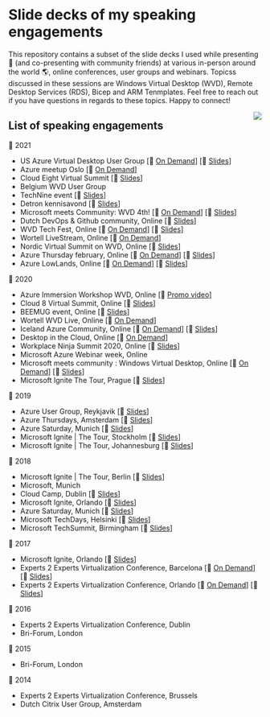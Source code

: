 #  Slide decks of my speaking engagements
This repository contains a subset of the slide decks I used while presenting 🎥 (and co-presenting with community friends) at various in-person around the world 🌎, online conferences, user groups and webinars. Topicss discussed in these sessions are Windows Virtual Desktop (WVD), Remote Desktop Services (RDS), Bicep and ARM Tenmplates.
Feel free to reach out if you have questions in regards to these topics. Happy to connect!

<img align="right" src="https://1.bp.blogspot.com/-4cExxWC9Wpo/YG71Y14tmLI/AAAAAAAAFMs/bhXFN9oT9_Ew2RTB71kwsZ2lY93bauHeACLcBGAsYHQ/s320/ninja-transparent.png">


##  List of speaking engagements

📅 2021
- US Azure Virtual Desktop User Group [🎥 <a href = "https://www.youtube.com/watch?v=J7spf0wSrAg">On Demand</a>] [💾 <a href = "https://github.com/fberson/Slidedecks/blob/main/2021/2021%20-%2008%20-%20Flexing%20your%20Infrastructure%20as%20Code%20muscles%20with%20Bicep%20Templates!.pdf"> Slides</a>]
- Azure meetup Oslo [🎥 <a href = "https://www.youtube.com/watch?v=Cvbr-pI6G0o">On Demand</a>]
- Cloud Eight Virtual Summit [💾 <a href = https://github.com/fberson/Slidedecks/blob/main/2021/2021%20-%2006%20-Windows%20Virtual%20Desktop%20does%20not%20use%20port%203389%2C%20so%20we%E2%80%99re%20secure%E2%80%A6.%20right.pdf> Slides</a>]
- Belgium WVD User Group 
- TechNine event [💾 <a href = https://github.com/fberson/Slidedecks/blob/main/2021/2021%20-%2005%20-%20Project%20Bicep%20-%20ARM%20Templates%20Reloaded!.pdf> Slides</a>]
- Detron kennisavond [💾 <a href = https://github.com/fberson/Slidedecks/blob/main/2021/2021%20-%2004%20-%20ARM%20Workout%20with%20Project%20Bicep.pdf> Slides</a>]
- Microsoft meets Community: WVD 4th!  [🎥 <a href = "https://www.youtube.com/watch?v=_dhtSMawX84">On Demand</a>] [💾 <a href="https://github.com/fberson/Slidedecks/blob/main/2021/2021%20-%2004%20-%20Empowering%20your%20WVD%20deployments%20with%20Project%20Bicep%2C%20experiences%20from%20the%20field.pdf"> Slides</a>]
- Dutch DevOps & Github community, Online [💾 <a href="https://github.com/fberson/Slidedecks/blob/main/2021/2021%20-%2004%20-%20Project%20Bicep%20ARM%20Templates%20reloaded.pdf"> Slides</a>]
- WVD Tech Fest, Online [🎥 <a href = "https://www.youtube.com/watch?v=tMIUlTou3bc&t=1s">On Demand</a>] [💾 <a href = "https://github.com/fberson/Slidedecks/blob/main/2021/2021%20-%2002%20-%20Empowering%20your%20WVD%20deployments%20with%20Project%20Bicep%2C%20experiences%20from%20the%20field!.pdf"> Slides</a>]
- Wortell LiveStream, Online [🎥 <a href = "https://www.youtube.com/watch?v=N2n5XOBrkgw&t=6s">On Demand</a>]
- Nordic Virtual Summit on WVD, Online [💾 <a href = "https://github.com/fberson/Slidedecks/blob/main/2021/2021%20-%2002%20-%20Jump%20Start%20your%20automation%20skills%20for%20WVD.pdf"> Slides</a>]
- Azure Thursday february, Online [🎥 <a href = "https://www.youtube.com/watch?v=eTwfgq_2fLU&t=2773s">On Demand</a>] [💾 <a href = "https://github.com/fberson/Slidedecks/blob/main/2021/2021%20-%2001%20-%20Empowering%20ARM%20and%20JSON%20with%20Project%20Bicep.pdf"> Slides</a>]
- Azure LowLands, Online [🎥 <a href = "https://youtu.be/0uIsu0kAFZY?t=11568">On Demand</a>] [💾 <a href = "https://github.com/fberson/Slidedecks/blob/main/2021/2021%20-%2001%20-%20Empowering%20ARM%20and%20JSON%20with%20Project%20Bicep.pdf"> Slides</a>]

📅 2020
- Azure Immersion Workshop WVD, Online [🎥 <a href = "https://www.youtube.com/watch?v=iKsRoJ2-ses&t=2s">Promo video</a>]
- Cloud 8 Virtual Summit, Online [💾 <a href = "https://github.com/fberson/Slidedecks/blob/main/2020/2020%20-%2011%20-%20Work%20hard%2C%20Play%20hard%20Powerful%20Desktops%20in%20Azure.pdf"> Slides</a>]
- BEEMUG event, Online [💾 <a href = "https://github.com/fberson/Slidedecks/blob/main/2020/2020%20-%2010%20-%20Automating%20WVD%20using%20ARM%2CREST%20and%20PS.pdf"> Slides</a>]
- Wortell WVD Live, Online [🎥 <a href = "https://www.youtube.com/watch?v=K_z-j7IQ_JU">On Demand</a>]
- Iceland Azure Community, Online [🎥 <a href = "https://www.youtube.com/watch?v=88pfZGprl40">On Demand</a>] [💾 <a href = "https://github.com/fberson/Slidedecks/blob/main/2020/2021%20-%2002%20-%20Project%20Bicep%200.2.pdf"> Slides</a>]
- Desktop in the Cloud, Online [🎥 <a href = "https://www.youtube.com/watch?v=TUWRUfU1EMQ&t=1505s">On Demand</a>]
- Workplace Ninja Summit 2020, Online [💾 <a href = "https://github.com/fberson/Slidedecks/blob/main/2020/2020%20-%2009%20-%20Windows%20Virtual%20Desktop%2C%20Advanced%20scenarios%20%26%20lessons%20learned!.pdf"> Slides</a>]
- Microsoft Azure Webinar week, Online
- Microsoft meets community : Windows Virtual Desktop, Online [🎥 <a href = "https://eur02.safelinks.protection.outlook.com/?url=https%3A%2F%2Fevent.on24.com%2Finterface%2Fregistration%2Fautoreg%2Findex.html%3Feventid%3D2233058%26sessionid%3D1%26key%3D13F91C24D17ECCB63C0EE56F50836AB8%26firstname%3DF%26lastname%3DBerson%26email%3Dfreek.berson%40wortell.nl%26job_title%3DIT%2BArchuitect%26company%3DWortell%26country%3DNetherlands%26zip%3D%26work_phone%3D&data=02%7C01%7Cfreek.berson%40wortell.nl%7C6be5cd9ebd414f23929608d7eb5a21f0%7Cb1a6616c94734cab82b6b6affeed3e12%7C1%7C0%7C637236644667887965&sdata=Y0bxQSHIcYtlLjcFgm%2BmcHLxwEDn2IIVbWdRuJ4Rl5U%3D&reserved=0">On Demand</a>] [💾 <a href = "https://github.com/fberson/Slidedecks/blob/main/2020/2020%20-%2006%20-%20Dealing%20with%20application%20landscapes%20on%20WVD%2C%20current%20and%20future!.pdf"> Slides</a>]
- Microsoft Ignite The Tour, Prague [💾 <a href = "https://github.com/fberson/Slidedecks/blob/main/2020/2020%20-%2002%20-%20Windows%20Virtual%20Desktop%2C%20Lessons%20Learned%20from%20the%20Field!.pdf"> Slides</a>]

📅 2019
- Azure User Group, Reykjavik [💾 <a href = "https://github.com/fberson/Slidedecks/blob/main/2019/2019%20-%2012%20-%20Jump%20start%20your%20Windows%20Virtual%20Desktop%20deployment.pdf"> Slides</a>]
- Azure Thursdays, Amsterdam [💾 <a href = "https://github.com/fberson/Slidedecks/blob/main/2019/2019%20-%2009%20-%20Application%20and%20Desktop%20delivery%20on%20Azure%2C%20from%20cool%20to%20awesome!.pdf"> Slides</a>]
- Azure Saturday, Munich [💾 <a href = "https://github.com/fberson/Slidedecks/blob/main/2019/2019%20-%2005%20-%20Windows%20Virtual%20Desktop%2C%20the%20Future%20of%20App%20and%20Desktop%20Delivery%20on%20Azure!.pdf"> Slides</a>]
- Microsoft Ignite | The Tour, Stockholm [💾 <a href = "https://github.com/fberson/Slidedecks/blob/main/2019/2019%20-%2004%20-%20Windows%20Virtual%20Desktop%2C%20the%20Future%20of%20App%20and%20Desktop%20Delivery%20on%20Azure!.pdf"> Slides</a>]
- Microsoft Ignite | The Tour, Johannesburg [💾 <a href = "https://github.com/fberson/Slidedecks/blob/main/2019/2019%20-%2001%20-%20Become%20an%20ARM%20hero%20and%20deploy%20RDS%20on%20Azure%20in%20under%2030%20minutes.pdf"> Slides</a>]

📅 2018
- Microsoft Ignite | The Tour, Berlin [💾 <a href = "https://github.com/fberson/Slidedecks/blob/main/2018/2018%20-%2001%20-%20Become%20an%20ARM%20hero%20and%20deploy%20RDS%20on%20Azure%20in%20under%2030%20minutes.pdf"> Slides</a>]
- Microsoft, Munich
- Cloud Camp, Dublin [💾 <a href = "https://github.com/fberson/Slidedecks/blob/main/2018/2018%20-%2010%20-%20RDS%20on%20Azure%20or%20WVD%2C%20Here's%20What%20You%20Need%20to%20Know!.pdf"> Slides</a>]
- Microsoft Ignite, Orlando [💾 <a href = "https://github.com/fberson/Slidedecks/blob/main/2018/2018%20-%2008%20-%20Measuring%20perceived%20end%20user%20experience%20in%20RDS%2C%20and%20why%20you%20should%20care.pdf"> Slides</a>]
- Azure Saturday, Munich [💾 <a href = "https://github.com/fberson/Slidedecks/blob/main/2018/2018%20-%2007%20-%20Top%207%20facts%20in%20comparing%20RDS%20on%20Azure%20IaaS%20vs%20Azure%20PaaS.pdf"> Slides</a>]
- Microsoft TechDays, Helsinki [💾 <a href = "https://github.com/fberson/Slidedecks/blob/main/2018/2018%20-%2003%20-%20Shaping%20the%20future%20of%20Remote%20Desktop%20on%20Azure.pdf"> Slides</a>]
- Microsoft TechSummit, Birmingham [💾 <a href = "https://github.com/fberson/Slidedecks/blob/main/2018/2018%20-%2001%20-%20Shaping%20the%20future%20of%20Remote%20Desktop%20Services%20on%20Azure.pdf"> Slides</a>]

📅 2017
- Microsoft Ignite, Orlando [💾 <a href = "https://github.com/fberson/Slidedecks/blob/main/2017/2017%20-%2009%20-%20Virtual%20desktops%20in%20the%20cloud%20Experiences%20from%20the%20field.pdf"> Slides</a>]
- Experts 2 Experts Virtualization Conference, Barcelona [🎥 <a href = "https://www.youtube.com/watch?v=1RH-Mw6chRg">On Demand</a>] [💾 <a href = "https://github.com/fberson/Slidedecks/blob/main/2017/2017%20-%2011%20-%20E2EVC%20Barcelona%202017%20-%20Microsoft%20RDS%20-%20current%20state%20and%20future%20vision.pdf"> Slides</a>]
- Experts 2 Experts Virtualization Conference, Orlando [🎥 <a href = "https://www.youtube.com/watch?v=YbEVvpv9rC0">On Demand</a>] [💾 <a href = "https://github.com/fberson/Slidedecks/blob/main/2017/2017%20-%2005%20-%20Grab%20a%20Stroopwafel%20while%20we%20watch%20ARM%20do%20an%20automated%20RDS%20deployment%20in%20Azure%20IaaS.pdf"> Slides</a>]

📅 2016
- Experts 2 Experts Virtualization Conference, Dublin
- Bri-Forum, London

📅 2015
- Bri-Forum, London

📅 2014
- Experts 2 Experts Virtualization Conference, Brussels
- Dutch Citrix User Group, Amsterdam
